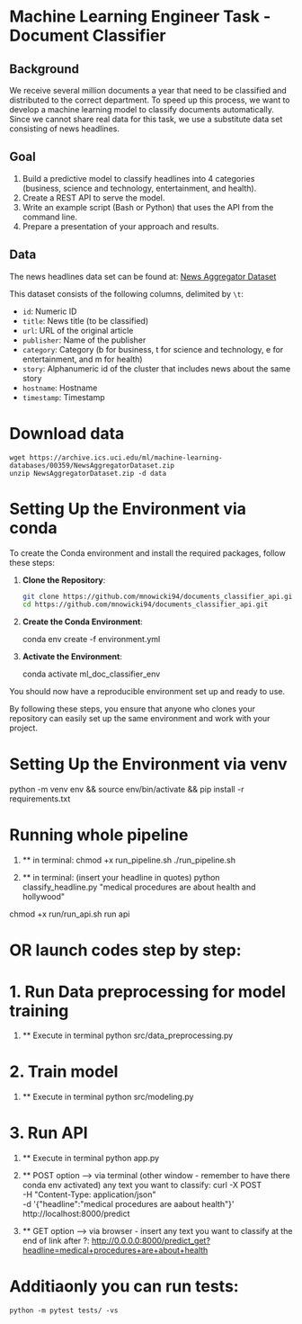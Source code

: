 # Machine Learning Engineer Task - Document Classifier 

## Background
We receive several million documents a year that need to be classified and distributed to the correct department. To speed up this process, we want to develop a machine learning model to classify documents automatically. Since we cannot share real data for this task, we use a substitute data set consisting of news headlines.

## Goal
1. Build a predictive model to classify headlines into 4 categories (business, science and technology, entertainment, and health).
2. Create a REST API to serve the model.
3. Write an example script (Bash or Python) that uses the API from the command line.
4. Prepare a presentation of your approach and results.

## Data
The news headlines data set can be found at: [News Aggregator Dataset](https://archive.ics.uci.edu/ml/machine-learning-databases/00359/NewsAggregatorDataset.zip)

This dataset consists of the following columns, delimited by `\t`:
- `id`: Numeric ID
- `title`: News title (to be classified)
- `url`: URL of the original article
- `publisher`: Name of the publisher
- `category`: Category (b for business, t for science and technology, e for entertainment, and m for health)
- `story`: Alphanumeric id of the cluster that includes news about the same story
- `hostname`: Hostname
- `timestamp`: Timestamp



# Download data

    wget https://archive.ics.uci.edu/ml/machine-learning-databases/00359/NewsAggregatorDataset.zip
    unzip NewsAggregatorDataset.zip -d data

# Setting Up the Environment via conda

To create the Conda environment and install the required packages, follow these steps:

1. **Clone the Repository**:
   ```bash
   git clone https://github.com/mnowicki94/documents_classifier_api.git
   cd https://github.com/mnowicki94/documents_classifier_api.git

2. **Create the Conda Environment**:

    conda env create -f environment.yml

3. **Activate the Environment**:

    conda activate ml_doc_classifier_env

You should now have a reproducible environment set up and ready to use.

By following these steps, you ensure that anyone who clones your repository can easily set up the same environment and work with your project.

# Setting Up the Environment via venv 

python -m venv env && source env/bin/activate && pip install -r requirements.txt

# Running whole pipeline

1. ** in terminal:
    chmod +x run_pipeline.sh
    ./run_pipeline.sh

2. ** in terminal: (insert your headline in quotes)
    python classify_headline.py "medical procedures are about health and hollywood"

 
 chmod +x run/run_api.sh
 run api

# OR launch codes step by step:


# 1. Run Data preprocessing for model training

1. ** Execute in terminal 
    python src/data_preprocessing.py

# 2. Train model

1. ** Execute in terminal 
    python src/modeling.py


# 3. Run API

1. ** Execute in terminal 
    python app.py

2. ** POST option --> via terminal (other window - remember to have there conda env activated) any text you want to classify:
    curl -X POST \
    -H "Content-Type: application/json" \
    -d '{"headline":"medical procedures are aabout health"}' \
    http://localhost:8000/predict

3. ** GET option --> via browser - insert any text you want to classify at the end of link after ?:
    http://0.0.0.0:8000/predict_get?headline=medical+procedures+are+about+health


# Additiaonly you can run tests:
    python -m pytest tests/ -vs